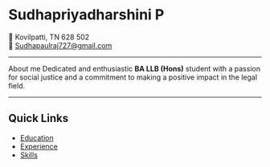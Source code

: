 # Sudhapriyadharshini P

📍 Kovilpatti, TN 628 502  
📧 [Sudhapaulraj727@gmail.com](mailto:Sudhapaulraj727@gmail.com)  


---

About me
Dedicated and enthusiastic **BA LLB (Hons)** student with a passion for social justice and a commitment to making a positive impact in the legal field.

---

## Quick Links
- [Education](education.md)
- [Experience](experience.md)
- [Skills](skills.md)

